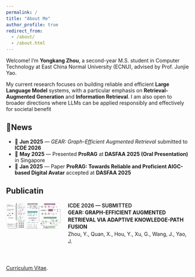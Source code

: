 ```yaml
---
permalink: /
title: "About Me"
author_profile: true
redirect_from: 
  - /about/
  - /about.html
---
```


Welcome! I’m **Yongkang Zhou**, a second-year M.S. student in Computer Technology at East China Normal University (ECNU), advised by Prof. Junjie Yao. 

My current research focuses on building reliable and efficient **Large Language Model** systems, with a particular emphasis on **Retrieval-Augmented Generation**
and **Information Retrieval**. I am also open to broader directions where LLMs can be applied responsibly and effectively for societal benefit


📰News
------
- 📄 **Jun 2025** — *GEAR: Graph-Efficient Augmented Retrieval* submitted to **ICDE 2026**
- 🎤 **May 2025** — Presented **ProRAG** at **DASFAA 2025 (Oral Presentation)** in Singapore
- 🎉 **Jan 2025** — Paper **ProRAG: Towards Reliable and Proficient AIGC-based Digital Avatar** accepted at **DASFAA 2025**


Publicatin
------
<div style="display: flex; align-items: flex-start; gap: 20px; margin-bottom: 2em;">
  <img src="../assets/icde.png" alt="ICDE Logo" style="width: 150px; border-radius: 10px;"/>
  <div style="line-height: 1.4;">
    <p style="margin: 0; font-weight: 600;">ICDE 2026 — SUBMITTED</p>
    <p style="margin: 0; font-weight: 700; text-transform: uppercase;">
      GEAR: GRAPH-EFFICIENT AUGMENTED RETRIEVAL VIA ADAPTIVE KNOWLEDGE-PATH FUSION
    </p>
    <p style="margin: 0;">
      Zhou, Y., Quan, X., Hou, Y., Xu, G., Wang, J., Yao, J.
    </p>
    <p style="margin: 0 0 0.5em 0;">&nbsp;</p>
  </div>
</div>


[Curriculum Vitae](../assets/Curriculum_Vitae.pdf).
